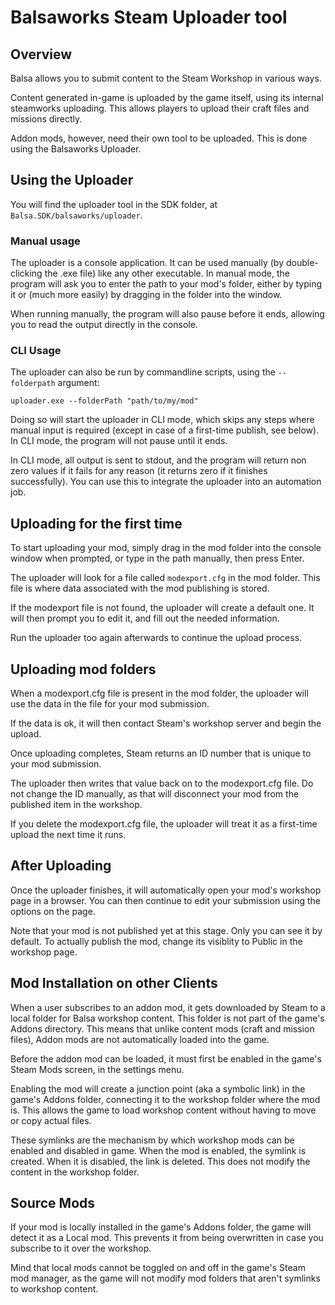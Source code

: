 # Balsaworks Steam Uploader tool

## Overview

Balsa allows you to submit content to the Steam Workshop in various ways. 

Content generated in-game is uploaded by the game itself, using its internal steamworks uploading. This allows players to upload their craft files and missions directly.

Addon mods, however, need their own tool to be uploaded. This is done using the Balsaworks Uploader.



## Using the Uploader

You will find the uploader tool in the SDK folder, at `Balsa.SDK/balsaworks/uploader`.

### Manual usage
The uploader is a console application. It can be used manually (by double-clicking the .exe file) like any other executable. In manual mode, the program will ask you to enter the path to your mod's folder, either by typing it or (much more easily) by dragging in the folder into the window. 

When running manually, the program will also pause before it ends, allowing you to read the output directly in the console.


### CLI Usage

The uploader can also be run by commandline scripts, using the `--folderpath` argument:


```uploader.exe --folderPath "path/to/my/mod" ```

Doing so will start the uploader in CLI mode, which skips any steps where manual input is required (except in case of a first-time publish, see below). In CLI mode, the program will not pause until it ends. 

In CLI mode, all output is sent to stdout, and the program will return non zero values if it fails for any reason (it returns zero if it finishes successfully). You can use this to integrate the uploader into an automation job.


## Uploading for the first time

To start uploading your mod, simply drag in the mod folder into the console window when prompted, or type in the path manually, then press Enter. 

The uploader will look for a file called `modexport.cfg` in the mod folder. This file is where data associated with the mod publishing is stored.

If the modexport file is not found, the uploader will create a default one. It will then prompt you to edit it, and fill out the needed information. 

Run the uploader too again afterwards to continue the upload process.



## Uploading mod folders

When a modexport.cfg file is present in the mod folder, the uploader will use the data in the file for your mod submission. 

If the data is ok, it will then contact Steam's workshop server and begin the upload. 

Once uploading completes, Steam returns an ID number that is unique to your mod submission. 

The uploader then writes that value back on to the modexport.cfg file. Do not change the ID manually, as that will disconnect your mod from the published item in the workshop.

If you delete the modexport.cfg file, the uploader will treat it as a first-time upload the next time it runs. 


## After Uploading

Once the uploader finishes, it will automatically open your mod's workshop page in a browser. You can then continue to edit your submission using the options on the page.

Note that your mod is not published yet at this stage. Only you can see it by default. To actually publish the mod, change its visiblity to Public in the workshop page.



## Mod Installation on other Clients

When a user subscribes to an addon mod, it gets downloaded by Steam to a local folder for Balsa workshop content. This folder is not part of the game's Addons directory.
This means that unlike content mods (craft and mission files), Addon mods are not automatically loaded into the game. 

Before the addon mod can be loaded, it must first be enabled in the game's Steam Mods screen, in the settings menu. 

Enabling the mod will create a junction point (aka a symbolic link) in the game's Addons folder, connecting it to the workshop folder where the mod is. This allows the game to load workshop content without having to move or copy actual files.

These symlinks are the mechanism by which workshop mods can be enabled and disabled in game. When the mod is enabled, the symlink is created. When it is disabled, the link is deleted. This does not modify the content in the workshop folder.


## Source Mods

If your mod is locally installed in the game's Addons folder, the game will detect it as a Local mod. This prevents it from being overwritten in case you subscribe to it over the workshop.

Mind that local mods cannot be toggled on and off in the game's Steam mod manager, as the game will not modify mod folders that aren't symlinks to workshop content.



